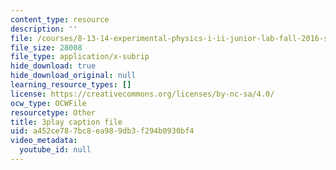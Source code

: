 ```yaml
---
content_type: resource
description: ''
file: /courses/8-13-14-experimental-physics-i-ii-junior-lab-fall-2016-spring-2017/a452ce787bc8ea989db3f294b0930bf4_d7_bZxCErjo.srt
file_size: 28008
file_type: application/x-subrip
hide_download: true
hide_download_original: null
learning_resource_types: []
license: https://creativecommons.org/licenses/by-nc-sa/4.0/
ocw_type: OCWFile
resourcetype: Other
title: 3play caption file
uid: a452ce78-7bc8-ea98-9db3-f294b0930bf4
video_metadata:
  youtube_id: null
---
```

